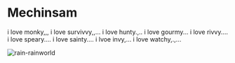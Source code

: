 # Mechinsam
i love monky,,, i love survivvy,,... i love hunty.,.. i love gourmy... i love rivvy.... i love speary.... i love sainty.... i lvoe invy,... i love watchy,.,...

![rain-rainworld](https://github.com/user-attachments/assets/420a01aa-e77e-41b2-9531-3be44c196557)

